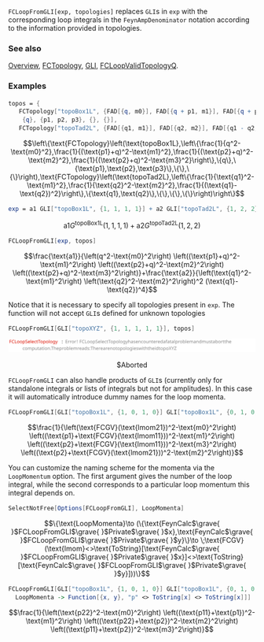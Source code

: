 `FCLoopFromGLI[exp, topologies]` replaces `GLI`s in `exp` with the corresponding loop integrals in the `FeynAmpDenominator` notation according to the information provided in topologies.

### See also

[Overview](Extra/FeynCalc.md), [FCTopology](FCTopology.md), [GLI](GLI.md), [FCLoopValidTopologyQ](FCLoopValidTopologyQ.md).

### Examples

```mathematica
topos = {
   FCTopology["topoBox1L", {FAD[{q, m0}], FAD[{q + p1, m1}], FAD[{q + p2, m2}], FAD[{q + p2, m3}]}, 
    {q}, {p1, p2, p3}, {}, {}], 
   FCTopology["topoTad2L", {FAD[{q1, m1}], FAD[{q2, m2}], FAD[{q1 - q2, 0}]}, {q1, q2}, {}, {}, {}]}
```

$$\left\{\text{FCTopology}\left(\text{topoBox1L},\left\{\frac{1}{q^2-\text{m0}^2},\frac{1}{(\text{p1}+q)^2-\text{m1}^2},\frac{1}{(\text{p2}+q)^2-\text{m2}^2},\frac{1}{(\text{p2}+q)^2-\text{m3}^2}\right\},\{q\},\{\text{p1},\text{p2},\text{p3}\},\{\},\{\}\right),\text{FCTopology}\left(\text{topoTad2L},\left\{\frac{1}{\text{q1}^2-\text{m1}^2},\frac{1}{\text{q2}^2-\text{m2}^2},\frac{1}{(\text{q1}-\text{q2})^2}\right\},\{\text{q1},\text{q2}\},\{\},\{\},\{\}\right)\right\}$$

```mathematica
exp = a1 GLI["topoBox1L", {1, 1, 1, 1}] + a2 GLI["topoTad2L", {1, 2, 2}]
```

$$\text{a1} G^{\text{topoBox1L}}(1,1,1,1)+\text{a2} G^{\text{topoTad2L}}(1,2,2)$$

```mathematica
FCLoopFromGLI[exp, topos]
```

$$\frac{\text{a1}}{\left(q^2-\text{m0}^2\right) \left((\text{p1}+q)^2-\text{m1}^2\right) \left((\text{p2}+q)^2-\text{m2}^2\right) \left((\text{p2}+q)^2-\text{m3}^2\right)}+\frac{\text{a2}}{\left(\text{q1}^2-\text{m1}^2\right) \left(\text{q2}^2-\text{m2}^2\right)^2 (\text{q1}-\text{q2})^4}$$

Notice that it is necessary to specify all topologies present in `exp`. The function will not accept `GLI`s
defined for unknown topologies

```mathematica
FCLoopFromGLI[GLI["topoXYZ", {1, 1, 1, 1, 1}], topos]
```

![00f6ck72ejb3p](img/00f6ck72ejb3p.svg)

$$\text{\$Aborted}$$

`FCLoopFromGLI` can also handle products of `GLI`s (currently only for standalone integrals or lists of integrals but not for amplitudes). In this case it will automatically introduce dummy names for the loop momenta.

```mathematica
FCLoopFromGLI[GLI["topoBox1L", {1, 0, 1, 0}] GLI["topoBox1L", {0, 1, 0, 1}], topos]
```

$$\frac{1}{\left(\text{FCGV}(\text{lmom21})^2-\text{m0}^2\right) \left((\text{p1}+\text{FCGV}(\text{lmom11}))^2-\text{m1}^2\right) \left((\text{p2}+\text{FCGV}(\text{lmom11}))^2-\text{m3}^2\right) \left((\text{p2}+\text{FCGV}(\text{lmom21}))^2-\text{m2}^2\right)}$$

You can customize the naming scheme for the momenta via the `LoopMomentum` option. The first argument gives the number of the loop integral, while the second corresponds to a particular loop momentum this integral depends on.

```mathematica
SelectNotFree[Options[FCLoopFromGLI], LoopMomenta]
```

$$\{\text{LoopMomenta}\to (\{\text{FeynCalc$\grave{ }$FCLoopFromGLI$\grave{ }$Private$\grave{ }$x},\text{FeynCalc$\grave{ }$FCLoopFromGLI$\grave{ }$Private$\grave{ }$y}\}\to \;\text{FCGV}(\text{lmom}<>\text{ToString}[\text{FeynCalc$\grave{ }$FCLoopFromGLI$\grave{ }$Private$\grave{ }$x}]<>\text{ToString}[\text{FeynCalc$\grave{ }$FCLoopFromGLI$\grave{ }$Private$\grave{ }$y}]))\}$$

```mathematica
FCLoopFromGLI[GLI["topoBox1L", {1, 0, 1, 0}] GLI["topoBox1L", {0, 1, 0, 1}], topos, 
  LoopMomenta -> Function[{x, y}, "p" <> ToString[x] <> ToString[x]]]
```

$$\frac{1}{\left(\text{p22}^2-\text{m0}^2\right) \left((\text{p11}+\text{p1})^2-\text{m1}^2\right) \left((\text{p22}+\text{p2})^2-\text{m2}^2\right) \left((\text{p11}+\text{p2})^2-\text{m3}^2\right)}$$